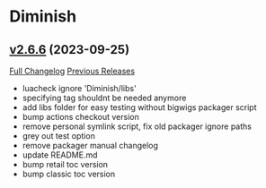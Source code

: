 # Diminish

## [v2.6.6](https://github.com/wardz/Diminish/tree/v2.6.6) (2023-09-25)
[Full Changelog](https://github.com/wardz/Diminish/compare/v2.6.5...v2.6.6) [Previous Releases](https://github.com/wardz/Diminish/releases)

- luacheck ignore 'Diminish/libs'  
- specifying tag shouldnt be needed anymore  
- add libs folder for easy testing without bigwigs packager script  
- bump actions checkout version  
- remove personal symlink script, fix old packager ignore paths  
- grey out test option  
- remove packager manual changelog  
- update README.md  
- bump retail toc version  
- bump classic toc version  

